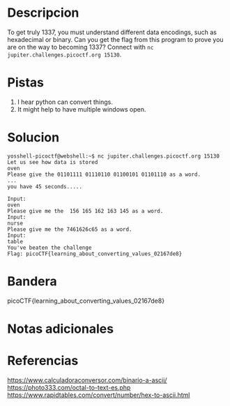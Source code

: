 # Descripcion

To get truly 1337, you must understand different data encodings, such as hexadecimal or binary. Can you get the flag from this program to prove you are on the way to becoming 1337? Connect with `nc jupiter.challenges.picoctf.org 15130`.


# Pistas

1. I hear python can convert things.
2. It might help to have multiple windows open.

# Solucion
```
yosshell-picoctf@webshell:~$ nc jupiter.challenges.picoctf.org 15130
Let us see how data is stored
oven
Please give the 01101111 01110110 01100101 01101110 as a word.
...
you have 45 seconds.....

Input:
oven
Please give me the  156 165 162 163 145 as a word.
Input:
nurse
Please give me the 7461626c65 as a word.
Input:
table
You've beaten the challenge
Flag: picoCTF{learning_about_converting_values_02167de8}
```

# Bandera
picoCTF{learning_about_converting_values_02167de8}

# Notas adicionales


# Referencias
https://www.calculadoraconversor.com/binario-a-ascii/
https://photo333.com/octal-to-text-es.php
https://www.rapidtables.com/convert/number/hex-to-ascii.html